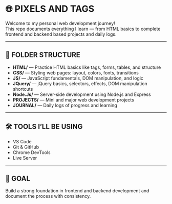 # 🌐 PIXELS AND TAGS

Welcome to my personal web development journey!  
This repo documents everything I learn — from HTML basics to complete frontend and backend based projects and daily logs.

---

## 📁 FOLDER STRUCTURE

- **HTML/** — Practice HTML basics like tags, forms, tables, and structure  
- **CSS/** — Styling web pages: layout, colors, fonts, transitions  
- **JS/** — JavaScript fundamentals, DOM manipulation, and logic  
- **JQuery/** — jQuery basics, selectors, effects, DOM manipulation shortcuts  
- **Node.Js/** — Server-side development using Node.js and Express  
- **PROJECTS/** — Mini and major web development projects  
- **JOURNAL/** — Daily logs of progress and learning  

---

## 🛠️ TOOLS I’LL BE USING

- VS Code  
- Git & GitHub  
- Chrome DevTools  
- Live Server  

---

## 🎯 GOAL

Build a strong foundation in frontend and backend development and document the process with consistency.
